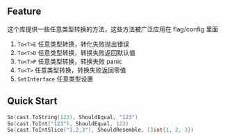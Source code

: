 ## Feature

这个库提供一些任意类型转换的方法，这些方法被广泛应用在 flag/config 里面

1. `To<T>E` 任意类型转换，转化失败抛出错误
2. `To<T>D` 任意类型转换，转换失败返回默认值
3. `To<T>P` 任意类型转换，转换失败 panic
4. `To<T>`  任意类型转换，转换失败返回零值
5. `SetInterface` 任意类型设置

## Quick Start

```go
So(cast.ToString(123), ShouldEqual, "123")
So(cast.ToInt("123"), ShouldEqual, 123)
So(cast.ToIntSlice("1,2,3"), ShouldResemble, []int{1, 2, 3})
```